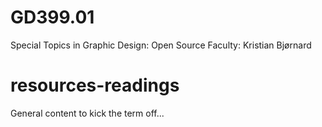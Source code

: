 # GD399.01

Special Topics in Graphic Design: Open Source Faculty: Kristian Bjørnard

# resources-readings

General content to kick the term off...
